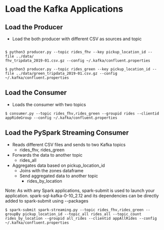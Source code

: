 # Load the Kafka Applications

## Load the Producer 

- Load the both producer with different CSV as sources and topic
  
```

$ python3 producer.py --topic rides_fhv --key pickup_location_id --file ../data/
fhv_tripdata_2019-01.csv.gz --config ~/.kafka/confluent.properties

$ python3 producer.py --topic rides_green --key pickup_location_id --file ../data/green_tripdata_2019-01.csv.gz --config ~/.kafka/confluent.properties

```

## Load the Consumer

- Loads the consumer with two topics

```
$ consumer.py --topic rides_fhv,rides_green --groupid rides --clientid appRideGroup --config ~/.kafka/confluent.properties

```

## Load the PySpark Streaming Consumer 
- Reads different CSV files and sends to two Kafka topics
  - rides_fhv, rides_green
- Forwards the data to another topic
  - rides_all
- Aggregates data based on pickup_location_id
  - Joins with the zones dataframe
  - Send aggregated data to another topic
    - rides_by_location

Note: As with any Spark applications, spark-submit is used to launch your application. spark-sql-kafka-0-10_2.12 and its dependencies can be directly added to spark-submit using --packages

```
$ spark-submit spark-streaming.py --topic rides_fhv,rides_green --groupBy pickup_location_id --topic_all rides_all --topic_count rides_by_location --groupid all_rides --clientid appAllRides --config ~/.kafka/confluent.properties
```

